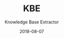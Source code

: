 ---
type: 'project'
title: 'KBE'
tags: ['opendata', 'semantic-web', 'data-quality']
summary: 'This is a node.js application that aims at extracting the knowledge represented in the Google infoboxes (aka Google Knowlege Graph Panel)'
subtitle: 'Knowledge Base Extractor'
layout: ProjectLayout
github: 'https://github.com/ahmadassaf/KBE'
featured: 'false'
date: '2018-08-07'
category: 'projects'
---